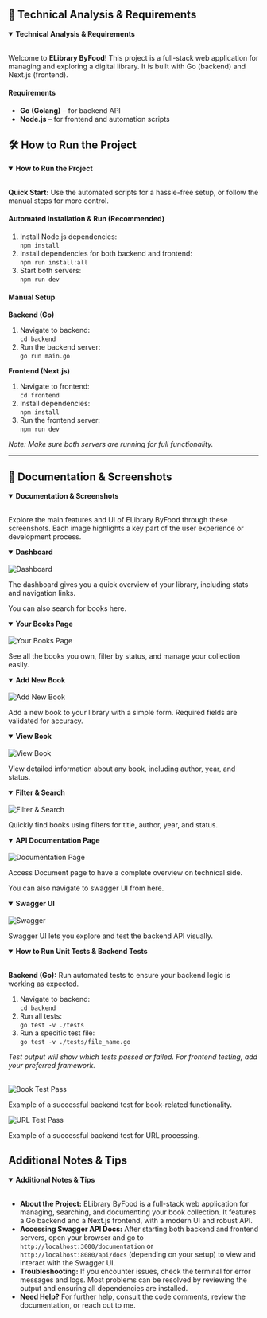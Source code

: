 
## 🚀 Technical Analysis & Requirements
<details open>
   <summary><b>Technical Analysis & Requirements</b></summary>
   <br>
   <p>
      Welcome to <strong>ELibrary ByFood</strong>! This project is a full-stack web application for managing and exploring a digital library. It is built with Go (backend) and Next.js (frontend).
   </p>
   <h4>Requirements</h4>
   <ul>
      <li><strong>Go (Golang)</strong> – for backend API</li>
      <li><strong>Node.js</strong> – for frontend and automation scripts</li>
   </ul>
</details>

## 🛠️ How to Run the Project
<details open>
   <summary><b>How to Run the Project</b></summary>
   <br>
   <p>
      <strong>Quick Start:</strong> Use the automated scripts for a hassle-free setup, or follow the manual steps for more control.
   </p>
   <h4>Automated Installation & Run (Recommended)</h4>
   <ol>
      <li>Install Node.js dependencies:<br><code>npm install</code></li>
      <li>Install dependencies for both backend and frontend:<br><code>npm run install:all</code></li>
      <li>Start both servers:<br><code>npm run dev</code></li>
   </ol>
   <h4>Manual Setup</h4>
   <strong>Backend (Go)</strong>
   <ol>
      <li>Navigate to backend:<br><code>cd backend</code></li>
      <li>Run the backend server:<br><code>go run main.go</code></li>
   </ol>
   <strong>Frontend (Next.js)</strong>
   <ol>
      <li>Navigate to frontend:<br><code>cd frontend</code></li>
      <li>Install dependencies:<br><code>npm install</code></li>
      <li>Run the frontend server:<br><code>npm run dev</code></li>
   </ol>
   <p>
      <em>Note: Make sure both servers are running for full functionality.</em>
   </p>
</details>

---


## 📸 Documentation & Screenshots
<details open>
   <summary><b>Documentation & Screenshots</b></summary>
   <br>
   <p>
      Explore the main features and UI of ELibrary ByFood through these screenshots. Each image highlights a key part of the user experience or development process.
   </p>
   <details open>
      <summary><b>Dashboard</b></summary>
      <br>
      <img src="assets/dashboard.png" alt="Dashboard" />
      <p>The dashboard gives you a quick overview of your library, including stats and navigation links.</p>
      <p>You can also search for books here.</p>
   </details>
   <details open>
      <summary><b>Your Books Page</b></summary>
      <br>
      <img src="assets/your_books_page.png" alt="Your Books Page" />
      <p>See all the books you own, filter by status, and manage your collection easily.</p>
   </details>
   <details open>
      <summary><b>Add New Book</b></summary>
      <br>
      <img src="assets/add_new_book.png" alt="Add New Book" />
      <p>Add a new book to your library with a simple form. Required fields are validated for accuracy.</p>
   </details>
   <details open>
      <summary><b>View Book</b></summary>
      <br>
      <img src="assets/view_book.png" alt="View Book" />
      <p>View detailed information about any book, including author, year, and status.</p>
   </details>
   <details open>
      <summary><b>Filter & Search</b></summary>
      <br>
      <img src="assets/filter_search.png" alt="Filter & Search" />
      <p>Quickly find books using filters for title, author, year, and status.</p>
   </details>
   <details open>
      <summary><b>API Documentation Page</b></summary>
      <br>
      <img src="assets/documentation_page.png" alt="Documentation Page" />
      <p>Access Document page to have a complete overview on technical side.</p>
      <p>You can also navigate to swagger UI from here. </p>
   </details>
   <details open>
      <summary><b>Swagger UI</b></summary>
      <br>
      <img src="assets/swagger.png" alt="Swagger" />
      <p>Swagger UI lets you explore and test the backend API visually.</p>
   </details>
   <details open>
      <summary><b>How to Run Unit Tests & Backend Tests</b></summary>
      <br>
      <p>
         <strong>Backend (Go):</strong> Run automated tests to ensure your backend logic is working as expected.
      </p>
      <ol>
         <li>Navigate to backend:<br><code>cd backend</code></li>
         <li>Run all tests:<br><code>go test -v ./tests</code></li>
         <li>Run a specific test file:<br><code>go test -v ./tests/file_name.go</code></li>
      </ol>
      <p>
         <em>Test output will show which tests passed or failed. For frontend testing, add your preferred framework.</em>
      </p>
      <br>
      <img src="assets/book_test_pass.png" alt="Book Test Pass" />
      <p>Example of a successful backend test for book-related functionality.</p>
      <img src="assets/url_test_pass.png" alt="URL Test Pass" />
      <p>Example of a successful backend test for URL processing.</p>
   </details>
</details>

## Additional Notes & Tips
<details open>
   <summary><b>Additional Notes & Tips</b></summary>
   <br>
   <ul>
      <li><b>About the Project:</b> ELibrary ByFood is a full-stack web application for managing, searching, and documenting your book collection. It features a Go backend and a Next.js frontend, with a modern UI and robust API.</li>
      <li><b>Accessing Swagger API Docs:</b> After starting both backend and frontend servers, open your browser and go to <code>http://localhost:3000/documentation</code> or <code>http://localhost:8080/api/docs</code> (depending on your setup) to view and interact with the Swagger UI.</li>
      <li><b>Troubleshooting:</b> If you encounter issues, check the terminal for error messages and logs. Most problems can be resolved by reviewing the output and ensuring all dependencies are installed.</li>
      <li><b>Need Help?</b> For further help, consult the code comments, review the documentation, or reach out to me.</li>
   </ul>
</details>
